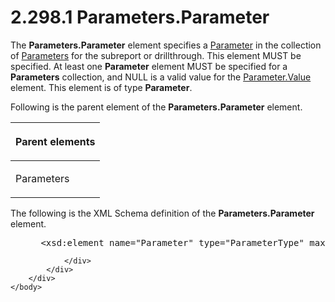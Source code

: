 <html dir="LTR" xmlns:mshelp="http://msdn.microsoft.com/mshelp" xmlns:ddue="http://ddue.schemas.microsoft.com/authoring/2003/5" xmlns:xlink="http://www.w3.org/1999/xlink" xmlns:tool="http://www.microsoft.com/tooltip">
    <head>
        <meta http-equiv="Content-Type" content="text/html; CHARSET=utf-8"></meta>
        <meta name="save" content="history"></meta>
        <title>2.298.1 Parameters.Parameter</title>
        <xml>
            <mshelp:toctitle title="2.298.1 Parameters.Parameter"></mshelp:toctitle>
            <mshelp:rltitle title="[MS-RDL]: Parameters.Parameter"></mshelp:rltitle>
            <mshelp:keyword index="A" term="daf71364-0dfb-4c8b-ad03-5ffe2855a0c3"></mshelp:keyword>
            <mshelp:attr name="DCSext.ContentType" value="open specification"></mshelp:attr>
            <mshelp:attr name="AssetID" value="daf71364-0dfb-4c8b-ad03-5ffe2855a0c3"></mshelp:attr>
            <mshelp:attr name="TopicType" value="kbRef"></mshelp:attr>
            <mshelp:attr name="DCSext.Title" value="[MS-RDL]: Parameters.Parameter" />
        </xml>
    </head>
    <body>
        <div id="header">
            <h1 class="heading">2.298.1 Parameters.Parameter</h1>
        </div>
        <div id="mainSection">
            <div id="mainBody">
                <div id="allHistory" class="saveHistory"></div>
                <div id="sectionSection0" class="section" name="collapseableSection">
                    

<p>The <b>Parameters.Parameter</b> element specifies a <a href="bc41bd5d-b10d-4ac3-ae17-40517c8449f0.htm">Parameter</a> in the
collection of <a href="f7dec362-cf85-4dd9-9f29-7e8101e80b9a.htm">Parameters</a>
for the subreport or drillthrough. This element MUST be specified. At least one
<b>Parameter</b> element MUST be specified for a <b>Parameters</b> collection,
and NULL is a valid value for the <a href="7428295a-d725-46e3-8e91-aba29c524cd5.htm">Parameter.Value</a> element.
This element is of type <b>Parameter</b>.</p>

<p>Following is the parent element of the <b>Parameters.Parameter</b>
element.</p>

<table>
 <thead>
  <tr>
   <th>
   <p>Parent elements</p>
   </th>
  </tr>
 </thead>
 <tr>
  <td>
  <p>Parameters</p>
  </td>
 </tr>
</table>

<p>The following is the XML Schema definition of the <b>Parameters.Parameter</b>
element.</p>

<dl>
<dd>
<div><pre> &lt;xsd:element name=&quot;Parameter&quot; type=&quot;ParameterType&quot; maxOccurs=&quot;unbounded&quot; /&gt;
</pre></div>
</dd></dl>


                </div>
            </div>
        </div>
    </body>
</html>